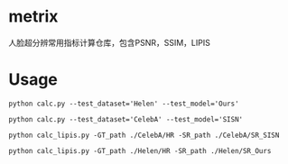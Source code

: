 # metrix
人脸超分辨常用指标计算仓库，包含PSNR，SSIM，LIPIS

# Usage
```
python calc.py --test_dataset='Helen' --test_model='Ours'
```



```
python calc.py --test_dataset='CelebA' --test_model='SISN'
```

```
python calc_lipis.py -GT_path ./CelebA/HR -SR_path ./CelebA/SR_SISN
```

```
python calc_lipis.py -GT_path ./Helen/HR -SR_path ./Helen/SR_Ours
```


